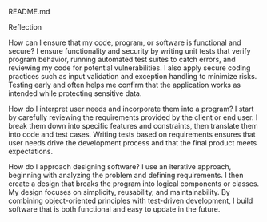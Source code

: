 README.md

Reflection

How can I ensure that my code, program, or software is functional and secure?
I ensure functionality and security by writing unit tests that verify program behavior, running automated test suites to catch errors, and reviewing my code for potential vulnerabilities. I also apply secure coding practices such as input validation and exception handling to minimize risks. Testing early and often helps me confirm that the application works as intended while protecting sensitive data.

How do I interpret user needs and incorporate them into a program?
I start by carefully reviewing the requirements provided by the client or end user. I break them down into specific features and constraints, then translate them into code and test cases. Writing tests based on requirements ensures that user needs drive the development process and that the final product meets expectations.

How do I approach designing software?
I use an iterative approach, beginning with analyzing the problem and defining requirements. I then create a design that breaks the program into logical components or classes. My design focuses on simplicity, reusability, and maintainability. By combining object-oriented principles with test-driven development, I build software that is both functional and easy to update in the future.
